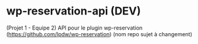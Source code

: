 # wp-reservation-api (DEV)
(Projet 1 - Equipe 2) API pour le plugin wp-reservation (https://github.com/lpdw/wp-reservation) (nom repo sujet à changement)
